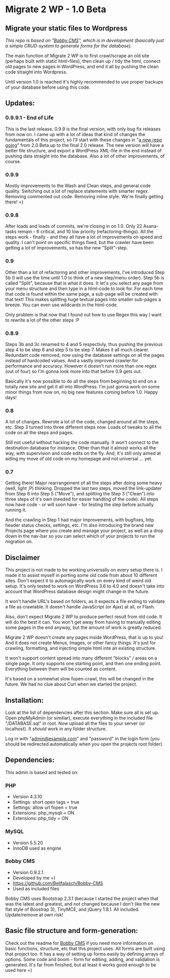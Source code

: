 Migrate 2 WP - 1.0 Beta
================

Migrate your static files to Wordpress
------------------

*This repo is based on "[Bobby CMS](https://github.com/Bellfalasch/Bobby-CMS)", which is in development (basically just a simple CRUD-system to generate forms for the database).*

The main function of Migrate 2 WP is to first crawl/scrape an old site (perhaps built with static html-files), then clean up / tidy the html, connect old pages to new pages in WordPress, and end it all by pushing the clean code straight into Wordpress.

Until version 1.0 is reached it's highly recommended to use proper backups of your database before using this code.

Updates:
----------------

### 0.9.9.1 - End of Life

This is the last release. 0.9.9 is the final version, with only bug fix releases from now on. I came up with a lot of ideas that kind of changes the fundamentals of this project, so I'll start with these changes in "[a new repo going](https://github.com/Bellfalasch/Migrate-2-WordPress-2.0)" from 2.0 Beta up to the final 2.0 release. The new version will have a better file structure, and export a WordPress XML-file in the end instead of pushing data straight into the database. Also a lot of other improvements, of course.

### 0.9.9

Mostly improvements to the Wash and Clean steps, and general code quality. Switching out a lot of replace statements with smarter regex. Removing commented out code. Removing inline style. We're finally getting there! =)

### 0.9.8

After loads and loads of commits, we're closing in on 1.0. Only 22 Asana-tasks remain - 6 critical, and 10 low priority (refactoring-things). All the steps work - finally - and they all have a lot of improvements on speed and quality. I can't point on specific things fixed, but the crawler have been getting a lot of improvements, so has the new "Split"-step.

### 0.9

Other than a lot of refactoring and other improvements, I've introduced Step 5b (I will use the time until 1.0 to think of a new step/menu order). Step 5b is called "Split", because that is what it does. It let's you select any page from your menu structure and then type in a html-code to look for. For each time that code is found within the same page, a sub-page will be created with that text! This makes splitting huge textual pages into smaller sub-pages a breeze. You can even use wildcards in the html-code.

Only problem is that now that I found out how to use Regex this way I want to rewrite a lot of the other steps :P

### 0.8.9

Steps 3b and 3c renamed to 4 and 5 respectivly, thus pushing the previous step 4 to be step 6 and step 5 to be step 7. Makes it all much clearer. Redundant code removed, now using the database settings on all the pages instead of hardcoded values. And a vastly improved crawler for performance and accuracy. However it doesn't run more than one regex (out of four) so I'm gonna look more into that before 0.9 gets out.

Basically it's now possible to do all the steps from beginning to end on a totally new site and get it all into WordPress. I'm just gonna work on some minor things from now on, no big new features coming before 1.0. Happy days!

### 0.8

A lot of changes. Rewrote a lot of the code, changed around all the steps, etc. Step 3 turned into three different steps now. Loads of tweaks to all the code on all the steps and pages.

Still not useful without hacking the code manually. It won't connect to the destination database for instance. Other than that it almost works all the way, with supervision and code edits on the fly. And, it's still only aimed at aiding my move of old code on my homepage and not universal ... yet.

### 0.7
Getting there! Major rearrangement of all the steps after doing some heavy (well, light ;P) thinking. Dropped the last two steps, moved the link-updater from Step 6 into Step 5 ("Move"), and splitting the Step 3 ("Clean") into three steps of it's own (needed for easier handling of the code). All steps now have code - or will soon have - for testing the step before actually running it.

And the crawling in Step 1 had major improvements, with bugfixes, http header status checks, settings, etc. I'm also introducing the brand new Projects page where you create and manage your project, as well as a drop down in the nav-bar so you can select which of your projects to run the migration on.


Disclaimer
----------------

This project is not made to be working universally on every setup there is. I made it to assist myself in porting some old code from about 10 different sites. Don't expect it to automagically work on every kind of weird old setup. It's only tested to work on WordPress 3.6 to 4.0 and doesn't take into account that WordPress database design might change in the future.

It won't handle URL's based on folders, as it expects a file ending to validate a file as crawlable. It doesn't handle JavaScript (or Ajax) at all, or Flash.

Also, don't expect Migrate 2 WP to produce perfect result from old code. It will do the best it can. You won't get away from having to manually editing some pages in the end anyway, but the amount of work is greatly reduced.

Migrate 2 WP doesn't create any pages inside WordPress, that is up to you! And it does not create Menus, Images, or other fancy things. It's just for crawling, formatting, and injecting simple html inte an existing structure.

It won't support content spread into many different "blocks" / areas on a single page. It only supports one starting point, and then one ending point. Everything between them will be counted as content.

It's based on a somewhat slow fopen-crawl, this will be changed in the future. We had no clue about Curl when we started the project.


Installation:
----------------

Look at the list of dependencies after this section. Make sure all is set up. Open phpMyAdmin (or similiar), execute everything in the included file "/DATABASE.sql" in root. Now upload all the files to your server (or localhost). It *should* work in any folder structure.

Log in with "admin@example.com" and "password" in the login form (you should be redirected automatically when you open the projects root folder).


Dependencies:
----------------

This admin is based and tested on: 

### PHP
* Version 4.3.10
* Settings: short open tags = true
* Settings: allow url fopen = true
* Extensions: php_mysqli = ON
* Extensions: php_tidy = ON

### MySQL
* Version 5.5.20
* InnoDB used as engine

### Bobby CMS
* Version 0.9.2.1
* Developed by me =)
* https://github.com/Bellfalasch/Bobby-CMS
* Used as included files

Bobby CMS uses Bootstrap 2.3.1 (because I started the project when that was the latest and greatest, and not changed because I don't like the new flat style of Boostrap 3), TinyMCE, and jQuery 1.8.1. All included. Update/remove at own risk!


Basic file structure and form-generation:
----------------

Check out the readme for [Bobby CMS](https://github.com/Bellfalasch/Bobby-CMS) if you need more information on basic functions, structure, etc that this project uses. All forms are built using that project too. It has a way of setting up forms easily by defining arrays of options. Some code and boom - form for editing, adding, and validation is generated. It's far from finished, but at least it works good enough to be used here =)
